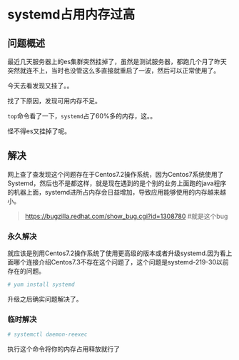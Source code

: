 # systemd占用内存过高

## 问题概述

最近几天服务器上的es集群突然挂掉了，虽然是测试服务器，都跑几个月了昨天突然就连不上，当时也没管这么多直接就重启了一波，然后可以正常使用了。

今天去看发现又挂了。。

找了下原因，发现可用内存不足。

`top`命令看了一下，`systemd`占了60%多的内存，这。。

怪不得es又挂掉了呢。



## 解决

网上查了查发现这个问题存在于Centos7.2操作系统，因为Centos7系统使用了Systemd，然后也不是都这样，就是现在遇到的是个别的业务上面跑的java程序的机器上面，systemd进所占内存会日益增加，导致应用能够使用的内存越来越小。 

>  https://bugzilla.redhat.com/show_bug.cgi?id=1308780  #就是这个bug 

### 永久解决

就应该是别用Centos7.2操作系统了使用更高级的版本或者升级systemd.因为看上面哪个连接介绍Centos7.3不存在这个问题了，这个问题是systemd-219-30以前存在的问题。

```sh
# yum install systemd
```

升级之后确实问题解决了。

### 临时解决

```sh
# systemctl daemon-reexec
```

执行这个命令将你的内存占用释放就行了



